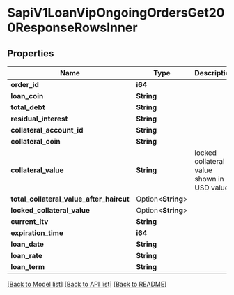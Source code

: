 # SapiV1LoanVipOngoingOrdersGet200ResponseRowsInner

## Properties

Name | Type | Description | Notes
------------ | ------------- | ------------- | -------------
**order_id** | **i64** |  | 
**loan_coin** | **String** |  | 
**total_debt** | **String** |  | 
**residual_interest** | **String** |  | 
**collateral_account_id** | **String** |  | 
**collateral_coin** | **String** |  | 
**collateral_value** | **String** | locked collateral value shown in USD value | 
**total_collateral_value_after_haircut** | Option<**String**> |  | [optional]
**locked_collateral_value** | Option<**String**> |  | [optional]
**current_ltv** | **String** |  | 
**expiration_time** | **i64** |  | 
**loan_date** | **String** |  | 
**loan_rate** | **String** |  | 
**loan_term** | **String** |  | 

[[Back to Model list]](../README.md#documentation-for-models) [[Back to API list]](../README.md#documentation-for-api-endpoints) [[Back to README]](../README.md)


